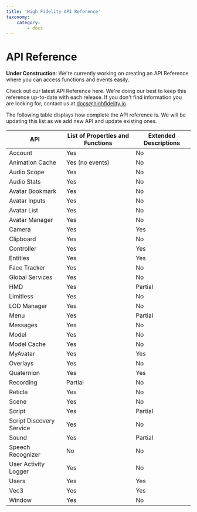 ```yaml
---
title: 'High Fidelity API Reference'
taxonomy:
    category:
        - docs
---
```


### 

# API Reference

**Under Construction**: We're currently working on creating an API Reference where you can access functions and events easily. 

Check out our latest API Reference here. We're doing our best to keep this reference up-to-date with each release. If you don't find information you are looking for, contact us at [docs@highfidelity.io](mailto:docs@highfidelity.io). 





The following table displays how complete the API reference is. We will be updating this list as we add new API and update existing ones. 

| API                      | List of Properties and Functions | Extended Descriptions |
| ------------------------ | -------------------------------- | --------------------- |
| Account                  | Yes                              | No                    |
| Animation Cache          | Yes (no events)                  | No                    |
| Audio Scope              | Yes                              | No                    |
| Audio Stats              | Yes                              | No                    |
| Avatar Bookmark          | Yes                              | No                    |
| Avatar Inputs            | Yes                              | No                    |
| Avatar List              | Yes                              | No                    |
| Avatar Manager           | Yes                              | No                    |
| Camera                   | Yes                              | Yes                   |
| Clipboard                | Yes                              | No                    |
| Controller               | Yes                              | Yes                   |
| Entities                 | Yes                              | Yes                   |
| Face Tracker             | Yes                              | No                    |
| Global Services          | Yes                              | No                    |
| HMD                      | Yes                              | Partial               |
| Limitless                | Yes                              | No                    |
| LOD Manager              | Yes                              | No                    |
| Menu                     | Yes                              | Partial               |
| Messages                 | Yes                              | No                    |
| Model                    | Yes                              | No                    |
| Model Cache              | Yes                              | No                    |
| MyAvatar                 | Yes                              | Yes                   |
| Overlays                 | Yes                              | No                    |
| Quaternion               | Yes                              | Yes                   |
| Recording                | Partial                          | No                    |
| Reticle                  | Yes                              | No                    |
| Scene                    | Yes                              | No                    |
| Script                   | Yes                              | Partial               |
| Script Discovery Service | Yes                              | No                    |
| Sound                    | Yes                              | Partial               |
| Speech Recognizer        | No                               | No                    |
| User Activity Logger     | Yes                              | No                    |
| Users                    | Yes                              | Yes                   |
| Vec3                     | Yes                              | Yes                   |
| Window                   | Yes                              | No                    |

